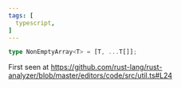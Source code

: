 ```yaml
---
tags: [
  typescript,
]
---
```


```ts
type NonEmptyArray<T> = [T, ...T[]];
```
First seen at https://github.com/rust-lang/rust-analyzer/blob/master/editors/code/src/util.ts#L24
